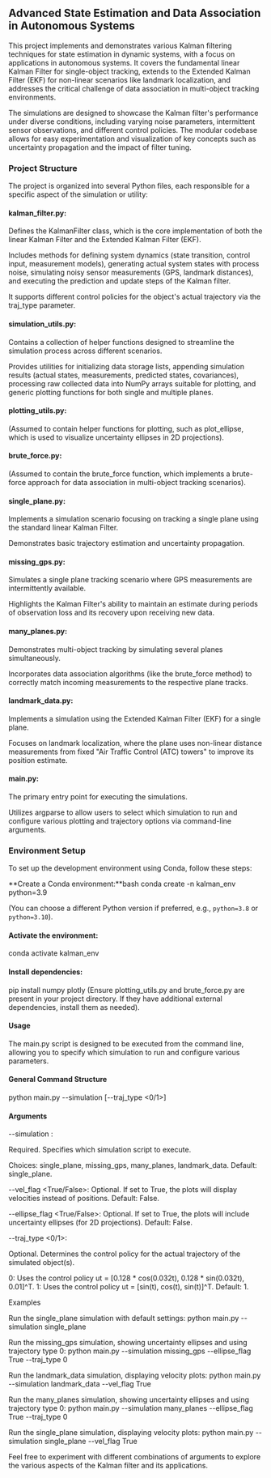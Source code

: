 
## Advanced State Estimation and Data Association in Autonomous Systems

This project implements and demonstrates various Kalman filtering techniques for state estimation in dynamic systems, with a focus on applications in autonomous systems. It covers the fundamental linear Kalman Filter for single-object tracking, extends to the Extended Kalman Filter (EKF) for non-linear scenarios like landmark localization, and addresses the critical challenge of data association in multi-object tracking environments.

The simulations are designed to showcase the Kalman filter's performance under diverse conditions, including varying noise parameters, intermittent sensor observations, and different control policies. The modular codebase allows for easy experimentation and visualization of key concepts such as uncertainty propagation and the impact of filter tuning.

### Project Structure
The project is organized into several Python files, each responsible for a specific aspect of the simulation or utility:

#### kalman_filter.py:

Defines the KalmanFilter class, which is the core implementation of both the linear Kalman Filter and the Extended Kalman Filter (EKF).

Includes methods for defining system dynamics (state transition, control input, measurement models), generating actual system states with process noise, simulating noisy sensor measurements (GPS, landmark distances), and executing the prediction and update steps of the Kalman filter.

It supports different control policies for the object's actual trajectory via the traj_type parameter.

#### simulation_utils.py:

Contains a collection of helper functions designed to streamline the simulation process across different scenarios.

Provides utilities for initializing data storage lists, appending simulation results (actual states, measurements, predicted states, covariances), processing raw collected data into NumPy arrays suitable for plotting, and generic plotting functions for both single and multiple planes.

#### plotting_utils.py:

(Assumed to contain helper functions for plotting, such as plot_ellipse, which is used to visualize uncertainty ellipses in 2D projections).

#### brute_force.py:

(Assumed to contain the brute_force function, which implements a brute-force approach for data association in multi-object tracking scenarios).

#### single_plane.py:

Implements a simulation scenario focusing on tracking a single plane using the standard linear Kalman Filter.

Demonstrates basic trajectory estimation and uncertainty propagation.

#### missing_gps.py:

Simulates a single plane tracking scenario where GPS measurements are intermittently available.

Highlights the Kalman Filter's ability to maintain an estimate during periods of observation loss and its recovery upon receiving new data.

#### many_planes.py:

Demonstrates multi-object tracking by simulating several planes simultaneously.

Incorporates data association algorithms (like the brute_force method) to correctly match incoming measurements to the respective plane tracks.

#### landmark_data.py:

Implements a simulation using the Extended Kalman Filter (EKF) for a single plane.

Focuses on landmark localization, where the plane uses non-linear distance measurements from fixed "Air Traffic Control (ATC) towers" to improve its position estimate.

#### main.py:

The primary entry point for executing the simulations.

Utilizes argparse to allow users to select which simulation to run and configure various plotting and trajectory options via command-line arguments.

### Environment Setup
To set up the development environment using Conda, follow these steps:

**Create a Conda environment:**bash
conda create -n kalman_env python=3.9

(You can choose a different Python version if preferred, e.g., `python=3.8` or `python=3.10`).

#### Activate the environment:

conda activate kalman_env

#### Install dependencies:

pip install numpy plotly
(Ensure plotting_utils.py and brute_force.py are present in your project directory. If they have additional external dependencies, install them as needed).

#### Usage
The main.py script is designed to be executed from the command line, allowing you to specify which simulation to run and configure various parameters.

#### General Command Structure

python main.py --simulation <name>[--traj_type <0/1>]

#### Arguments

--simulation <name>:

Required. Specifies which simulation script to execute.

Choices: single_plane, missing_gps, many_planes, landmark_data.
Default: single_plane.

--vel_flag <True/False>:
Optional. If set to True, the plots will display velocities instead of positions.
Default: False.

--ellipse_flag <True/False>:
Optional. If set to True, the plots will include uncertainty ellipses (for 2D projections).
Default: False.

--traj_type <0/1>:

Optional. Determines the control policy for the actual trajectory of the simulated object(s).

0: Uses the control policy ut = [0.128 * cos(0.032t), 0.128 * sin(0.032t), 0.01]^T.
1: Uses the control policy ut = [sin(t), cos(t), sin(t)]^T.
Default: 1.

Examples

Run the single_plane simulation with default settings:
    python main.py --simulation single_plane

Run the missing_gps simulation, showing uncertainty ellipses and using trajectory type 0:
    python main.py --simulation missing_gps --ellipse_flag True --traj_type 0

Run the landmark_data simulation, displaying velocity plots:
    python main.py --simulation landmark_data --vel_flag True

Run the many_planes simulation, showing uncertainty ellipses and using trajectory type 0:
    python main.py --simulation many_planes --ellipse_flag True --traj_type 0

Run the single_plane simulation, displaying velocity plots:
    python main.py --simulation single_plane --vel_flag True


Feel free to experiment with different combinations of arguments to explore the various aspects of the Kalman filter and its applications.